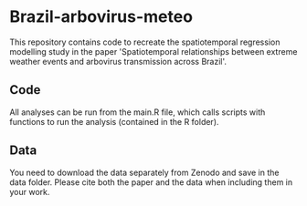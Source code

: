 # Brazil-arbovirus-meteo

This repository contains code to recreate the spatiotemporal regression modelling study in the paper 'Spatiotemporal relationships between extreme weather events and arbovirus transmission across Brazil'. 

## Code
All analyses can be run from the main.R file, which calls scripts with functions to run the analysis (contained in the R folder). 

## Data
You need to download the data separately from Zenodo and save in the data folder. Please cite both the paper and the data when including them in your work. 
